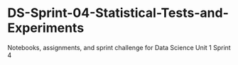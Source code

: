 # DS-Sprint-04-Statistical-Tests-and-Experiments
Notebooks, assignments, and sprint challenge for Data Science Unit 1 Sprint 4
